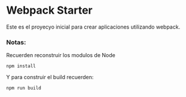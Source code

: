 # Webpack Starter

Este es el proyecyo inicial para crear aplicaciones utilizando webpack.

### Notas: 
Recuerden reconstruir los modulos de Node
```
npm install
```

Y para construir el build recuerden:
```
npm run build
```